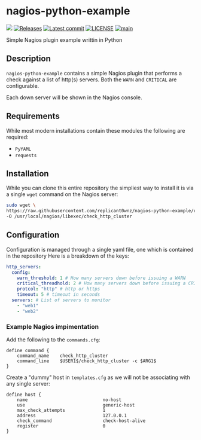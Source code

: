 # nagios-python-example
![](https://github.com/replicant0wnz/nagios-python-example/actions/workflows/release.yml/badge.svg)
[![Releases](https://img.shields.io/github/v/release/replicant0wnz/nagios-python-example)](https://github.com/replicant0wnz/nagios-python-example/releases)
[![Latest commit](https://img.shields.io/github/last-commit/replicant0wnz/nagios-python-example)](https://github.com/replicant0wnz/nagios-python-example/commits/main)
[![LICENSE](https://img.shields.io/github/license/replicant0wnz/nagios-python-example)](https://github.com/replicant0wnz/nagios-python-example/blob/main/LICENSE)
[![main](https://github.com/replicant0wnz/nagios-python-example/actions/workflows/main.yml/badge.svg)](https://github.com/replicant0wnz/nagios-python-example/actions/workflows/main.yml)

Simple Nagios plugin example writtin in Python

## Description

`nagios-python-example` contains a simple Nagios plugin that performs a check
against a list of http(s) servers. Both the `WARN` and `CRITICAL` are configurable.

Each down server will be shown in the Nagios console.

## Requirements

While most modern installations contain these modules the following are required:

- `PyYAML`
- `requests`

## Installation

While you can clone this entire repository the simpliest way to install it is via a
single `wget` command on the Nagios server:

```bash
sudo wget \
https://raw.githubusercontent.com/replicant0wnz/nagios-python-example/refs/heads/main/src/http_cluster/http_cluster.py \
-O /usr/local/nagios/libexec/check_http_cluster
```

## Configuration

Configuration is managed through a single yaml file, one which is contained in the repository Here
is a breakdown of the keys:

```yaml
http_servers:
  config:
    warn_threshold: 1 # How many servers down before issuing a WARN
    critical_threadhold: 2 # How many servers down before issuing a CRITICAL
    protcol: "http" # http or https
    timeout: 5 # timeout in seconds
  servers: # List of servers to monitor
    - "web1"
    - "web2"
```

### Example Nagios impimentation 

Add the following to the `commands.cfg`:

```
define command {
    command_name    check_http_cluster
    command_line    $USER1$/check_http_cluster -c $ARG1$
}
```

Create a "dummy" host in `templates.cfg` as we will not be associating with any single server:

```
define host {
    name                            no-host
    use                             generic-host
    max_check_attempts              1
    address                         127.0.0.1 
    check_command                   check-host-alive
    register                        0
}
```
